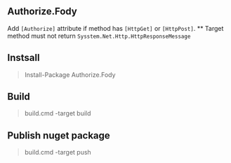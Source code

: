 ## Authorize.Fody

Add `[Authorize]` attribute if method has `[HttpGet]` or `[HttpPost]`.
** Target method must not return `Sysstem.Net.Http.HttpResponseMessage`

## Instsall

> Install-Package Authorize.Fody

## Build

> build.cmd -target build

## Publish nuget package

> build.cmd -target push
